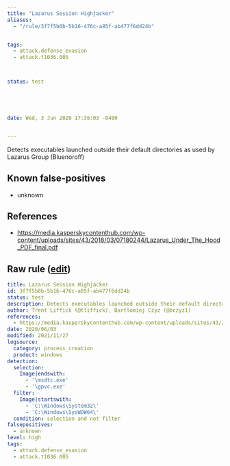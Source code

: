 ```yaml
---
title: "Lazarus Session Highjacker"
aliases:
  - "/rule/3f7f5b0b-5b16-476c-a85f-ab477f6dd24b"


tags:
  - attack.defense_evasion
  - attack.t1036.005



status: test





date: Wed, 3 Jun 2020 17:38:03 -0400


---
```


Detects executables launched outside their default directories as used by Lazarus Group (Bluenoroff)

<!--more-->


## Known false-positives

* unknown



## References

* https://media.kasperskycontenthub.com/wp-content/uploads/sites/43/2018/03/07180244/Lazarus_Under_The_Hood_PDF_final.pdf


## Raw rule ([edit](https://github.com/SigmaHQ/sigma/edit/master/rules/windows/process_creation/proc_creation_win_apt_lazarus_session_highjack.yml))
```yaml
title: Lazarus Session Highjacker
id: 3f7f5b0b-5b16-476c-a85f-ab477f6dd24b
status: test
description: Detects executables launched outside their default directories as used by Lazarus Group (Bluenoroff)
author: Trent Liffick (@tliffick), Bartlomiej Czyz (@bczyz1)
references:
  - https://media.kasperskycontenthub.com/wp-content/uploads/sites/43/2018/03/07180244/Lazarus_Under_The_Hood_PDF_final.pdf
date: 2020/06/03
modified: 2021/11/27
logsource:
  category: process_creation
  product: windows
detection:
  selection:
    Image|endswith:
      - '\msdtc.exe'
      - '\gpvc.exe'
  filter:
    Image|startswith:
      - 'C:\Windows\System32\'
      - 'C:\Windows\SysWOW64\'
  condition: selection and not filter
falsepositives:
  - unknown
level: high
tags:
  - attack.defense_evasion
  - attack.t1036.005

```
